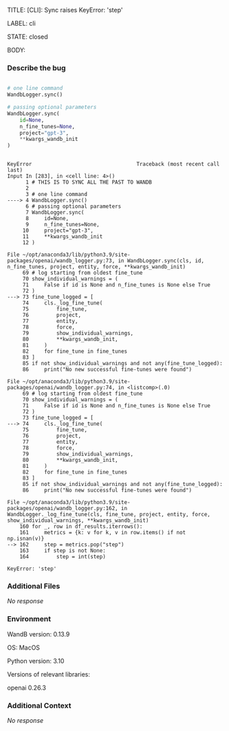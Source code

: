 TITLE:
[CLI]: Sync raises KeyError: 'step'

LABEL:
cli

STATE:
closed

BODY:
### Describe the bug

<!--- Description of the issue below  -->

<!--- A minimal code snippet between the quotes below  -->
```python

# one line command
WandbLogger.sync()

# passing optional parameters
WandbLogger.sync(
    id=None,
    n_fine_tunes=None,
    project="gpt-3",
    **kwargs_wandb_init
)


```

<!--- A full traceback of the exception in the quotes below -->
```shell

KeyError                                  Traceback (most recent call last)
Input In [283], in <cell line: 4>()
      1 # THIS IS TO SYNC ALL THE PAST TO WANDB 
      2 
      3 # one line command
----> 4 WandbLogger.sync()
      6 # passing optional parameters
      7 WandbLogger.sync(
      8     id=None,
      9     n_fine_tunes=None,
     10     project="gpt-3",
     11     **kwargs_wandb_init
     12 )

File ~/opt/anaconda3/lib/python3.9/site-packages/openai/wandb_logger.py:73, in WandbLogger.sync(cls, id, n_fine_tunes, project, entity, force, **kwargs_wandb_init)
     69 # log starting from oldest fine_tune
     70 show_individual_warnings = (
     71     False if id is None and n_fine_tunes is None else True
     72 )
---> 73 fine_tune_logged = [
     74     cls._log_fine_tune(
     75         fine_tune,
     76         project,
     77         entity,
     78         force,
     79         show_individual_warnings,
     80         **kwargs_wandb_init,
     81     )
     82     for fine_tune in fine_tunes
     83 ]
     85 if not show_individual_warnings and not any(fine_tune_logged):
     86     print("No new successful fine-tunes were found")

File ~/opt/anaconda3/lib/python3.9/site-packages/openai/wandb_logger.py:74, in <listcomp>(.0)
     69 # log starting from oldest fine_tune
     70 show_individual_warnings = (
     71     False if id is None and n_fine_tunes is None else True
     72 )
     73 fine_tune_logged = [
---> 74     cls._log_fine_tune(
     75         fine_tune,
     76         project,
     77         entity,
     78         force,
     79         show_individual_warnings,
     80         **kwargs_wandb_init,
     81     )
     82     for fine_tune in fine_tunes
     83 ]
     85 if not show_individual_warnings and not any(fine_tune_logged):
     86     print("No new successful fine-tunes were found")

File ~/opt/anaconda3/lib/python3.9/site-packages/openai/wandb_logger.py:162, in WandbLogger._log_fine_tune(cls, fine_tune, project, entity, force, show_individual_warnings, **kwargs_wandb_init)
    160 for _, row in df_results.iterrows():
    161     metrics = {k: v for k, v in row.items() if not np.isnan(v)}
--> 162     step = metrics.pop("step")
    163     if step is not None:
    164         step = int(step)

KeyError: 'step'

```


### Additional Files

_No response_

### Environment

WandB version:  0.13.9

OS: MacOS

Python version: 3.10

Versions of relevant libraries:

openai                        0.26.3

### Additional Context

_No response_

